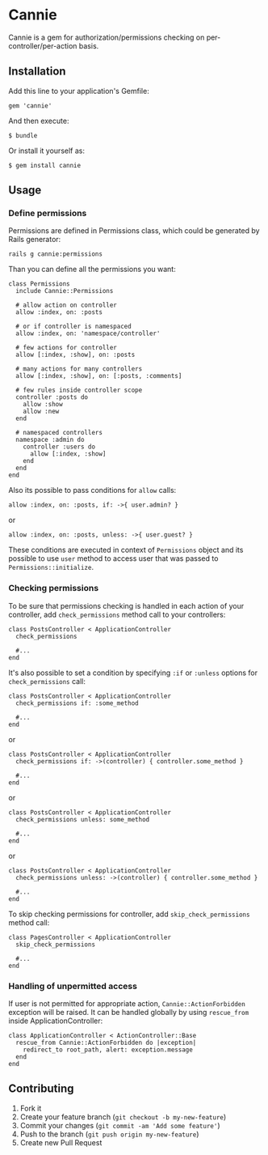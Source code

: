 # Cannie

Cannie is a gem for authorization/permissions checking on per-controller/per-action basis.

## Installation

Add this line to your application's Gemfile:

    gem 'cannie'

And then execute:

    $ bundle

Or install it yourself as:

    $ gem install cannie

## Usage

### Define permissions

Permissions are defined in Permissions class, which could be generated by Rails generator:

    rails g cannie:permissions

Than you can define all the permissions you want:

    class Permissions
      include Cannie::Permissions

      # allow action on controller
      allow :index, on: :posts

      # or if controller is namespaced
      allow :index, on: 'namespace/controller'

      # few actions for controller
      allow [:index, :show], on: :posts

      # many actions for many controllers
      allow [:index, :show], on: [:posts, :comments]

      # few rules inside controller scope
      controller :posts do
        allow :show
        allow :new
      end

      # namespaced controllers
      namespace :admin do
        controller :users do
          allow [:index, :show]
        end
      end
    end

Also its possible to pass conditions for `allow` calls:

    allow :index, on: :posts, if: ->{ user.admin? }

or

    allow :index, on: :posts, unless: ->{ user.guest? }

These conditions are executed in context of `Permissions` object and its possible to use `user` method to access user that was passed to `Permissions::initialize`.

### Checking permissions

To be sure that permissions checking is handled in each action of your controller, add `check_permissions` method call to your controllers:

    class PostsController < ApplicationController
      check_permissions

      #...
    end

It's also possible to set a condition by specifying `:if` or `:unless` options for `check_permissions` call:

    class PostsController < ApplicationController
      check_permissions if: :some_method

      #...
    end

or

    class PostsController < ApplicationController
      check_permissions if: ->(controller) { controller.some_method }

      #...
    end

or

    class PostsController < ApplicationController
      check_permissions unless: some_method

      #...
    end

or

    class PostsController < ApplicationController
      check_permissions unless: ->(controller) { controller.some_method }

      #...
    end

To skip checking permissions for controller, add `skip_check_permissions` method call:

    class PagesController < ApplicationController
      skip_check_permissions

      #...
    end

### Handling of unpermitted access

If user is not permitted for appropriate action, `Cannie::ActionForbidden` exception will be raised.
It can be handled globally by using `rescue_from` inside ApplicationController:

    class ApplicationController < ActionController::Base
      rescue_from Cannie::ActionForbidden do |exception|
        redirect_to root_path, alert: exception.message
      end
    end

## Contributing

1. Fork it
2. Create your feature branch (`git checkout -b my-new-feature`)
3. Commit your changes (`git commit -am 'Add some feature'`)
4. Push to the branch (`git push origin my-new-feature`)
5. Create new Pull Request
